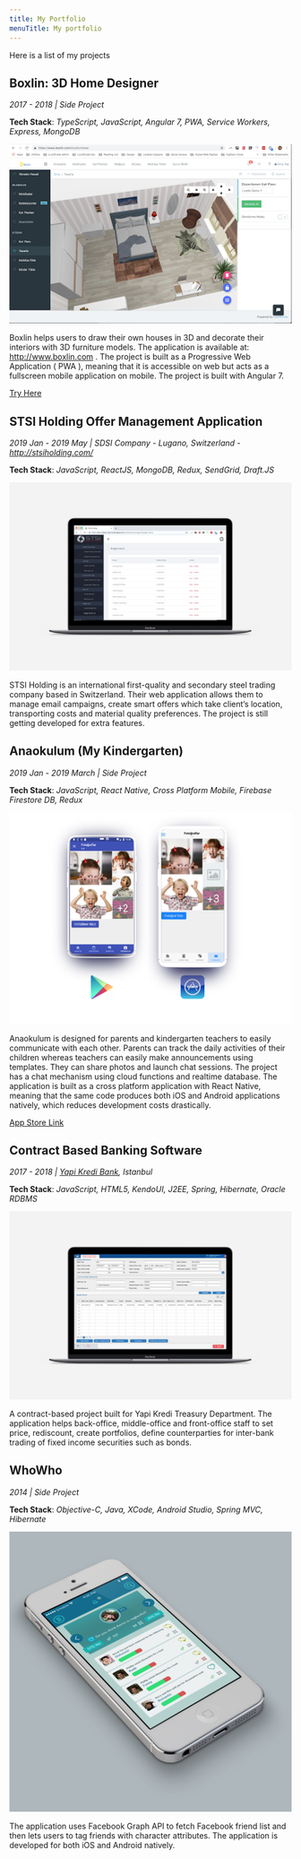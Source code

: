 ```yaml
---
title: My Portfolio
menuTitle: My portfolio
---
```


Here is a list of my projects

## Boxlin: 3D Home Designer

*2017 - 2018 | Side Project*

**Tech Stack**: *TypeScript, JavaScript, Angular 7, PWA, Service Workers, Express, MongoDB*

![Boxlin](./boxlin.png)

Boxlin helps users to draw their own houses in 3D and decorate their interiors with 3D furniture models. The application is available at: http://www.boxlin.com . The project is built as a Progressive Web Application ( PWA ), meaning that it is accessible on web but acts as a fullscreen mobile application on mobile. The project is built with Angular 7.

[Try Here](http://www.boxlin.com/)

## STSI Holding Offer Management Application

*2019 Jan - 2019 May | SDSI Company - Lugano, Switzerland - http://stsiholding.com/*

**Tech Stack**: *JavaScript, ReactJS, MongoDB, Redux, SendGrid, Draft.JS*

![STSI App](./stsi_project.png)

STSI Holding is an international first-quality and secondary steel trading company based in Switzerland. Their web application allows them to manage email campaigns, create smart offers which take client’s location, transporting costs and material quality preferences. The project is still getting developed for extra features.

## Anaokulum (My Kindergarten)

*2019 Jan - 2019 March | Side Project*

**Tech Stack**: *JavaScript, React Native, Cross Platform Mobile, Firebase Firestore DB, Redux*

![Anaokulum](./anaokulum.png)

Anaokulum is designed for parents and kindergarten teachers to easily communicate with each other. Parents can track the daily activities of their children whereas teachers can easily make announcements using templates. They can share photos and launch chat sessions. The project has a chat mechanism using cloud functions and realtime database. The application is built as a cross platform application with React Native, meaning that the same code produces both iOS and Android applications natively, which reduces development costs drastically.

[App Store Link](https://play.google.com/store/apps/details?id=com.anaokulum_fe)

## Contract Based Banking Software

*2017 - 2018 | [Yapi Kredi Bank](https://www.yapikredi.com.tr/), Istanbul*

**Tech Stack**: *JavaScript, HTML5, KendoUI, J2EE, Spring, Hibernate, Oracle RDBMS*

![YKB Fixed Income Securities](./ykb_fis.png)

A contract-based project built for Yapi Kredi Treasury Department. The application helps back-office, middle-office and front-office staff to set price, rediscount, create portfolios, define counterparties for inter-bank trading of fixed income securities such as bonds.

## WhoWho

*2014 | Side Project*

**Tech Stack**: *Objective-C, Java, XCode, Android Studio, Spring MVC, Hibernate*

![WhoWho](./whowho.png)

The application uses Facebook Graph API to fetch Facebook friend list and then lets users to tag friends with character attributes. The application is developed for both iOS and Android natively.

